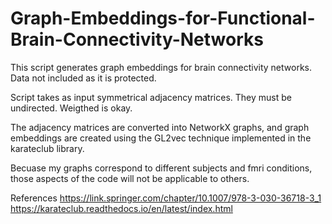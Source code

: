 # Graph-Embeddings-for-Functional-Brain-Connectivity-Networks
This script generates graph embeddings for brain connectivity networks.
Data not included as it is protected.

Script takes as input symmetrical adjacency matrices. They must be undirected. Weigthed is okay.

The adjacency matrices are converted into NetworkX graphs, and graph embeddings are created using the GL2vec technique implemented in the karateclub library.

Becuase my graphs correspond to different subjects and fmri conditions, those aspects of the code will not be applicable to others. 

References
https://link.springer.com/chapter/10.1007/978-3-030-36718-3_1
https://karateclub.readthedocs.io/en/latest/index.html
